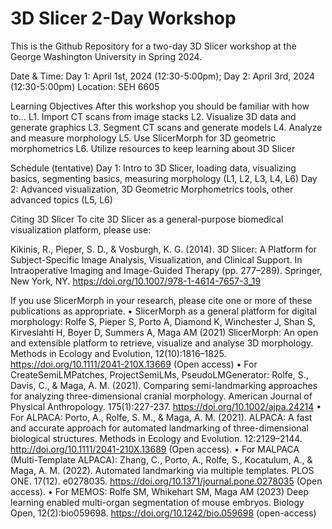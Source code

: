 # 3D Slicer 2-Day Workshop 

This is the Github Repository for a two-day 3D Slicer workshop at the George Washington University in Spring 2024.

Date & Time: Day 1: April 1st, 2024 (12:30-5:00pm); Day 2: April 3rd, 2024 (12:30-5:00pm)
Location: SEH 6605

Learning Objectives
After this workshop you should be familiar with how to…
L1.  Import CT scans from image stacks
L2.  Visualize 3D data and generate graphics
L3.  Segment CT scans and generate models
L4.  Analyze and measure morphology 
L5.  Use SlicerMorph for 3D geometric morphometrics
L6.  Utilize resources to keep learning about 3D Slicer

Schedule (tentative)
Day 1: Intro to 3D Slicer, loading data, visualizing basics, segmenting basics, measuring morphology (L1, L2, L3, L4, L6)
Day 2: Advanced visualization, 3D Geometric Morphometrics tools, other advanced topics (L5, L6) 

Citing 3D Slicer
To cite 3D Slicer as a general-purpose biomedical visualization platform, please use: 

Kikinis, R., Pieper, S. D., & Vosburgh, K. G. (2014). 3D Slicer: A Platform for Subject-Specific Image Analysis, Visualization, and Clinical Support. In Intraoperative Imaging and Image-Guided Therapy (pp. 277–289). Springer, New York, NY. https://doi.org/10.1007/978-1-4614-7657-3_19

If you use SlicerMorph in your research, please cite one or more of these publications as appropriate.
•	SlicerMorph as a general platform for digital morphology: Rolfe S, Pieper S, Porto A, Diamond K, Winchester J, Shan S, Kirveslahti H, Boyer D, Summers A, Maga AM (2021) SlicerMorph: An open and extensible platform to retrieve, visualize and analyse 3D morphology. Methods in Ecology and Evolution, 12(10):1816–1825. https://doi.org/10.1111/2041-210X.13669 (Open access)
•	For CreateSemiLMPatches, ProjectSemiLMs, PseudoLMGenerator: Rolfe, S., Davis, C., & Maga, A. M. (2021). Comparing semi-landmarking approaches for analyzing three-dimensional cranial morphology. American Journal of Physical Anthropology. 175(1):227-237. https://doi.org/10.1002/ajpa.24214
•	For ALPACA: Porto, A., Rolfe, S. M., & Maga, A. M. (2021). ALPACA: A fast and accurate approach for automated landmarking of three-dimensional biological structures. Methods in Ecology and Evolution. 12:2129–2144. http://doi.org/10.1111/2041-210X.13689 (Open access).
•	For MALPACA (Multi-Template ALPACA): Zhang, C., Porto, A., Rolfe, S., Kocatulum, A., & Maga, A. M. (2022). Automated landmarking via multiple templates. PLOS ONE. 17(12). e0278035. https://doi.org/10.1371/journal.pone.0278035 (Open access).
•	For MEMOS: Rolfe SM, Whikehart SM, Maga AM (2023) Deep learning enabled multi-organ segmentation of mouse embryos. Biology Open, 12(2):bio059698. https://doi.org/10.1242/bio.059698 (open-access)

